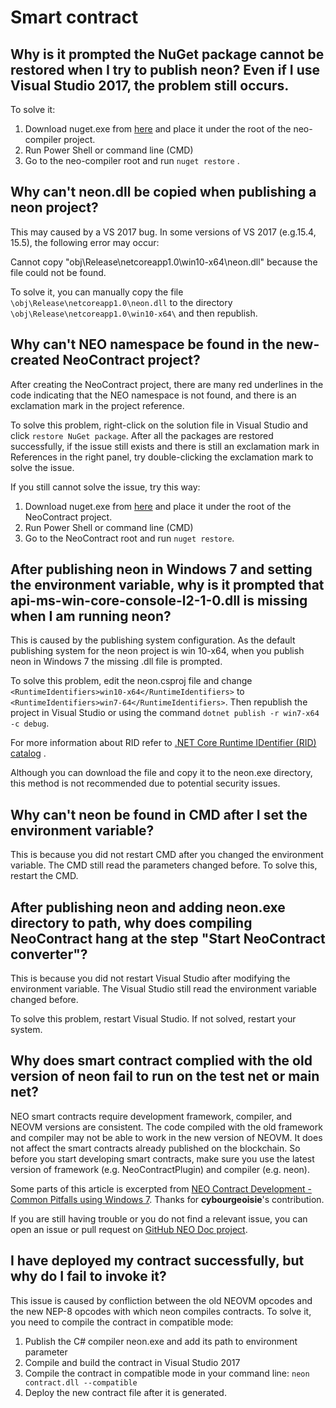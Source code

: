 # Smart contract

## Why is it prompted the NuGet package cannot be restored when I try to publish neon? Even if I use Visual Studio 2017, the problem still occurs.

To solve it:

1. Download nuget.exe from [here](https://www.nuget.org/downloads) and place it under the root  of the neo-compiler project. 
2. Run Power Shell or command line (CMD) 
3. Go to the neo-compiler root and run `nuget restore` .

## Why can't neon.dll be copied when publishing a neon project?

This may caused by a VS 2017 bug. In some versions of VS 2017 (e.g.15.4, 15.5), the following error may occur:  

Cannot copy "obj\Release\netcoreapp1.0\win10-x64\neon.dll" because the file could not be found.

To solve it, you can manually copy the file `\obj\Release\netcoreapp1.0\neon.dll` to the directory `\obj\Release\netcoreapp1.0\win10-x64\` and then republish.

## Why can't NEO namespace be found in the new-created NeoContract project?

After creating the NeoContract project, there are many red underlines in the code indicating that the NEO namespace is not found, and there is an exclamation mark in the project reference.

To solve this problem, right-click on the solution file in Visual Studio and click `restore NuGet package`. After all the packages are restored successfully, if the issue still exists and there is still an exclamation mark in References in the right panel, try double-clicking the exclamation mark to solve the issue.

If you still cannot solve the issue, try this way:

1. Download nuget.exe from [here](https://www.nuget.org/downloads) and place it under the root of the NeoContract project. 
2. Run Power Shell or command line (CMD) 
3. Go to the NeoContract root and run `nuget restore`.

## After publishing neon in Windows 7 and setting the environment variable, why is it prompted that api-ms-win-core-console-l2-1-0.dll is missing when I am running neon?

This is caused by the publishing system configuration. As the default publishing system for the neon project is win 10-x64, when you publish neon in Windows 7 the missing .dll file is prompted. 

To solve this problem, edit the neon.csproj file and change  `<RuntimeIdentifiers>win10-x64</RuntimeIdentifiers>` to `<RuntimeIdentifiers>win7-64</RuntimeIdentifiers>`. Then republish the project in Visual Studio or using the command `dotnet publish -r win7-x64 -c debug`.

For more information about RID refer to [.NET Core Runtime IDentifier (RID) catalog](https://docs.microsoft.com/en-us/dotnet/core/rid-catalog) .

Although you can download the file and copy it to the neon.exe directory, this method is not recommended due to potential security issues.

## Why can't neon be found in CMD after I set the environment variable?

This is because you did not restart CMD after you changed the environment variable. The CMD still read the parameters changed before. To solve this, restart the CMD.

## After publishing neon and adding neon.exe directory to path, why does compiling NeoContract hang at the step "Start NeoContract converter"?

This is because you did not restart Visual Studio after modifying the environment variable. The Visual Studio still read the environment variable changed before. 

To solve this problem, restart Visual Studio. If not solved, restart your system.

## Why does smart contract complied with the old version of neon fail to run on the test net or main net?

NEO smart contracts require development framework, compiler, and NEOVM versions are consistent. The code compiled with the old framework and compiler may not be able to work in the new version of NEOVM. It does not affect the smart contracts already published on the blockchain. So before you start developing smart contracts, make sure you use the latest version of framework (e.g. NeoContractPlugin) and compiler (e.g. neon).

Some parts of this article is excerpted from [NEO Contract Development - Common Pitfalls using Windows 7](https://steemit.com/neo/@cybourgeoisie/neo-contract-development-common-pitfalls-using-windows-7). Thanks for **cybourgeoisie**'s contribution.

If you are still having trouble or you do not find a relevant issue, you can open an issue or pull request on [GitHub NEO Doc project](https://github.com/neo-project/docs).

## I have deployed my contract successfully, but why do I fail to invoke it? 

This issue is caused by confliction between the old NEOVM opcodes and the new NEP-8 opcodes with which neon compiles contracts. To solve it, you need to compile the contract in compatible mode:

1. Publish the C# compiler neon.exe and add its path to environment parameter
2. Compile and build the contract in Visual Studio 2017
3. Compile the contract in compatible mode in your command line: `neon contract.dll --compatible`
4. Deploy the new contract file after it is generated.
